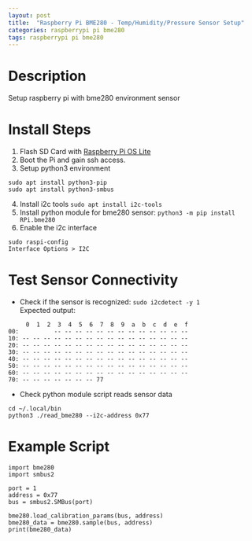 ```yaml
---
layout: post
title:  "Raspberry Pi BME280 - Temp/Humidity/Pressure Sensor Setup"
categories: raspberrypi pi bme280
tags: raspberrypi pi bme280
---
```


# Description
Setup raspberry pi with bme280 environment sensor


# Install Steps
1. Flash SD Card with [Raspberry Pi OS Lite](https://www.raspberrypi.org/software/operating-systems/#raspberry-pi-os-32-bit)
2. Boot the Pi and gain ssh access.
3. Setup python3 environment
```
sudo apt install python3-pip
sudo apt install python3-smbus
```
4. Install i2c tools `sudo apt install i2c-tools`
5. Install python module for bme280 sensor: `python3 -m pip install RPi.bme280`
6. Enable the i2c interface 
```
sudo raspi-config
Interface Options > I2C 
```

# Test Sensor Connectivity
* Check if the sensor is recognized: `sudo i2cdetect -y 1`  
Expected output:
```
     0  1  2  3  4  5  6  7  8  9  a  b  c  d  e  f
00:          -- -- -- -- -- -- -- -- -- -- -- -- -- 
10: -- -- -- -- -- -- -- -- -- -- -- -- -- -- -- -- 
20: -- -- -- -- -- -- -- -- -- -- -- -- -- -- -- -- 
30: -- -- -- -- -- -- -- -- -- -- -- -- -- -- -- -- 
40: -- -- -- -- -- -- -- -- -- -- -- -- -- -- -- -- 
50: -- -- -- -- -- -- -- -- -- -- -- -- -- -- -- -- 
60: -- -- -- -- -- -- -- -- -- -- -- -- -- -- -- -- 
70: -- -- -- -- -- -- -- 77  
```

* Check python module script reads sensor data
```
cd ~/.local/bin
python3 ./read_bme280 --i2c-address 0x77
```

# Example Script
```
import bme280
import smbus2

port = 1
address = 0x77
bus = smbus2.SMBus(port)

bme280.load_calibration_params(bus, address)
bme280_data = bme280.sample(bus, address)
print(bme280_data)